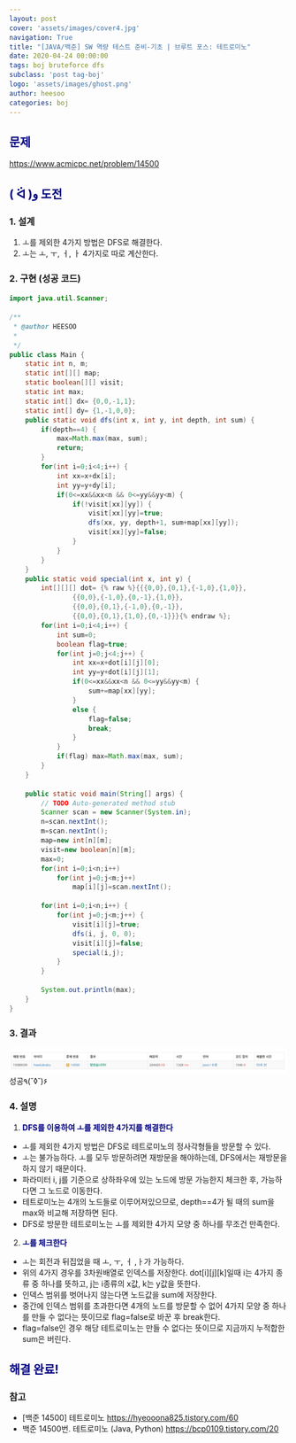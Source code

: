 ```yaml
---
layout: post
cover: 'assets/images/cover4.jpg'
navigation: True
title: "[JAVA/백준] SW 역량 테스트 준비-기초 | 브루트 포스: 테트로미노"
date: 2020-04-24 00:00:00
tags: boj bruteforce dfs
subclass: 'post tag-boj'
logo: 'assets/images/ghost.png'
author: heesoo
categories: boj
---
```

## <span style="color:navy">문제</span>
<https://www.acmicpc.net/problem/14500>

## <span style="color:navy">( ᐛ )و 도전</span>

### 1. 설계
1. ㅗ를 제외한 4가지 방법은 DFS로 해결한다.
2. ㅗ는 ㅗ, ㅜ, ㅓ, ㅏ 4가지로 따로 계산한다.

### 2. 구현 (성공 코드)
```java
import java.util.Scanner;

/**
 * @author HEESOO
 *
 */
public class Main {
	static int n, m;
	static int[][] map;
	static boolean[][] visit;
	static int max;
	static int[] dx= {0,0,-1,1};
	static int[] dy= {1,-1,0,0};
	public static void dfs(int x, int y, int depth, int sum) {
		if(depth==4) {
			max=Math.max(max, sum);
			return;
		}
		for(int i=0;i<4;i++) {
			int xx=x+dx[i];
			int yy=y+dy[i];
			if(0<=xx&&xx<n && 0<=yy&&yy<m) {
				if(!visit[xx][yy]) {
					visit[xx][yy]=true;
					dfs(xx, yy, depth+1, sum+map[xx][yy]);
					visit[xx][yy]=false;
				}	
			}
		}
	}
	public static void special(int x, int y) {
		int[][][] dot= {% raw %}{{{0,0},{0,1},{-1,0},{1,0}},
				{{0,0},{-1,0},{0,-1},{1,0}},
				{{0,0},{0,1},{-1,0},{0,-1}},
				{{0,0},{0,1},{1,0},{0,-1}}}{% endraw %};
		for(int i=0;i<4;i++) {
			int sum=0;
			boolean flag=true;
			for(int j=0;j<4;j++) {
				int xx=x+dot[i][j][0];
				int yy=y+dot[i][j][1];
				if(0<=xx&&xx<n && 0<=yy&&yy<m) {
					sum+=map[xx][yy];
				}
				else {
					flag=false;
					break;
				}
			}
			if(flag) max=Math.max(max, sum);
		}
	}
	
	public static void main(String[] args) {
		// TODO Auto-generated method stub
		Scanner scan = new Scanner(System.in);
		n=scan.nextInt();
		m=scan.nextInt();
		map=new int[n][m];
		visit=new boolean[n][m];
		max=0;
		for(int i=0;i<n;i++) 
			for(int j=0;j<m;j++) 
				map[i][j]=scan.nextInt();
		
		for(int i=0;i<n;i++) {
			for(int j=0;j<m;j++) {
				visit[i][j]=true;
				dfs(i, j, 0, 0);
				visit[i][j]=false;
				special(i,j);
			}
		}
		
		System.out.println(max);
	}
}

 ```

### 3. 결과
![실행결과](./assets/images/200424_6.PNG)
성공٩(˘◊˘)۶  

### 4. 설명
1. **<span style="color:navy">DFS를 이용하여 ㅗ를 제외한 4가지를 해결한다</span>**
- ㅗ를 제외한 4가지 방법은 DFS로 테트로미노의 정사각형들을 방문할 수 있다.
- ㅗ는 불가능하다. ㅗ를 모두 방문하려면 재방문을 해야하는데, DFS에서는 재방문을 하지 않기 때문이다.
- 파라미터 i, j를 기준으로 상하좌우에 있는 노드에 방문 가능한지 체크한 후, 가능하다면 그 노드로 이동한다. 
- 테트로미노는 4개의 노드들로 이루어져있으므로, depth==4가 될 때의 sum을 max와 비교해 저장하면 된다.
- DFS로 방문한 테트로미노는 ㅗ를 제외한 4가지 모양 중 하나를 무조건 만족한다.
2. **<span style="color:navy">ㅗ를 체크한다</span>**
- ㅗ는 회전과 뒤집었을 때 ㅗ, ㅜ, ㅓ ,ㅏ가 가능하다.
- 위의 4가지 경우를 3차원배열로 인덱스를 저장한다. dot[i][j][k]일때 i는 4가지 종류 중 하나를 뜻하고, j는 i종류의 x값, k는 y값을 뜻한다.
- 인덱스 범위를 벗어나지 않는다면 노드값을 sum에 저장한다.
- 중간에 인덱스 범위를 초과한다면 4개의 노드를 방문할 수 없어 4가지 모양 중 하나를 만들 수 없다는 뜻이므로 flag=false로 바꾼 후 break한다.
- flag=false인 경우 해당 테트로미노는 만들 수 없다는 뜻이므로 지금까지 누적합한 sum은 버린다.

## <span style="color:navy">해결 완료!</span>

### 참고
- [백준 14500] 테트로미노 <https://hyeooona825.tistory.com/60>
- 백준 14500번. 테트로미노 (Java, Python) <https://bcp0109.tistory.com/20>
